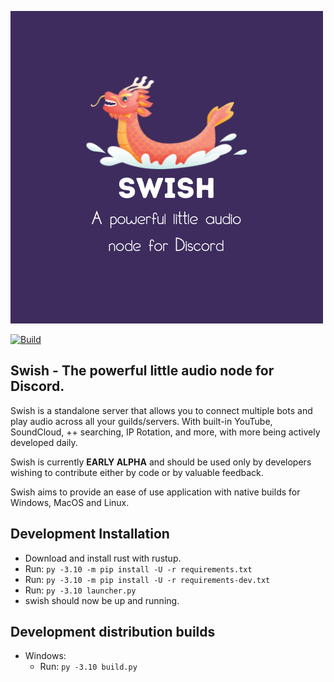 ![alt text](logo.png)

[![Build](https://github.com/PythonistaGuild/Swish/actions/workflows/build.yml/badge.svg)](https://github.com/PythonistaGuild/Swish/actions/workflows/build.yml)
## Swish - The powerful little audio node for Discord.

Swish is a standalone server that allows you to connect multiple bots and play audio
across all your guilds/servers. With built-in YouTube, SoundCloud, ++ searching, IP Rotation,
and more, with more being actively developed daily.

Swish is currently **EARLY ALPHA** and should be used only by developers wishing to
contribute either by code or by valuable feedback.

Swish aims to provide an ease of use application with native builds for Windows, MacOS and
Linux.

## Development Installation
- Download and install rust with rustup.
- Run: `py -3.10 -m pip install -U -r requirements.txt`
- Run: `py -3.10 -m pip install -U -r requirements-dev.txt`
- Run: `py -3.10 launcher.py`
- swish should now be up and running.

## Development distribution builds
- Windows:
  - Run: `py -3.10 build.py`